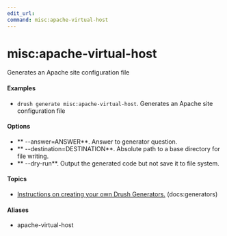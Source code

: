 ```yaml
---
edit_url: 
command: misc:apache-virtual-host
---
```

# misc:apache-virtual-host

Generates an Apache site configuration file

#### Examples

- <code>drush generate misc:apache-virtual-host</code>. Generates an Apache site configuration file

#### Options

- ** --answer=ANSWER**. Answer to generator question.
- ** --destination=DESTINATION**. Absolute path to a base directory for file writing.
- ** --dry-run**. Output the generated code but not save it to file system.

#### Topics

- [Instructions on creating your own Drush Generators.](../../vendor/drush/drush/docs/generators.md) (docs:generators)

#### Aliases

- apache-virtual-host

